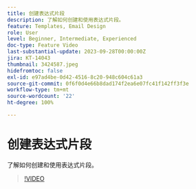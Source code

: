 ```yaml
---
title: 创建表达式片段
description: 了解如何创建和使用表达式片段。
feature: Templates, Email Design
role: User
level: Beginner, Intermediate, Experienced
doc-type: Feature Video
last-substantial-update: 2023-09-28T00:00:00Z
jira: KT-14043
thumbnail: 3424587.jpeg
hidefromtoc: false
exl-id: e97ad4be-0d42-4516-8c20-948c604c61a3
source-git-commit: 0f6f0d4e66b8dad174f2ea6e07fc41f142ff3f3e
workflow-type: tm+mt
source-wordcount: '22'
ht-degree: 100%

---
```


# 创建表达式片段

了解如何创建和使用表达式片段。

>[!VIDEO](https://video.tv.adobe.com/v/3424587/?learn=on)
